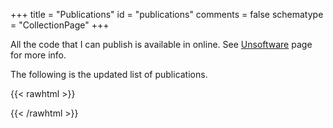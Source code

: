 +++
title = "Publications"
id = "publications"
comments = false
schematype = "CollectionPage"
+++

All the code that I can publish is available in online. See [Unsoftware](/software) page for more info.

The following is the updated list of publications.

{{< rawhtml >}}
<!-- 
see BibBase help page to understand the following line: https://bibbase.org/help 
* jsonp=1 is needed for requesting the javascript
* other options customize the entries
* try adding nocache=1 to force updating
--> 
<script src="https://bibbase.org/show?bib=https%3A%2F%2Fapi.zotero.org%2Fusers%2F5591715%2Fcollections%2FL7TGD8NH%2Fitems%3Fkey%3Dw6O35o4dCzEgPD0HvQVtaKuc%26format%3Dbibtex%26limit%3D100&jsonp=1&group0=type&sort=-year&theme=mila&authorFirst=1&fullnames=0&owner=simonetta&commas=true&noTitleLinks=true&noIndex=true"></script> 
{{< /rawhtml >}}
